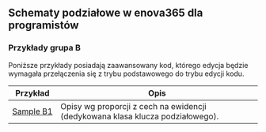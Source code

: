 ## Schematy podziałowe w enova365 dla programistów
### Przykłady grupa B

Poniższe przykłady posiadają zaawansowany kod, którego edycja będzie wymagała przełączenia się z trybu podstawowego do trybu edycji kodu.

Przykład|Opis
-|-
[Sample&nbsp;B1](Sample%20B1)|Opisy wg proporcji z cech na ewidencji (dedykowana klasa klucza podziałowego).